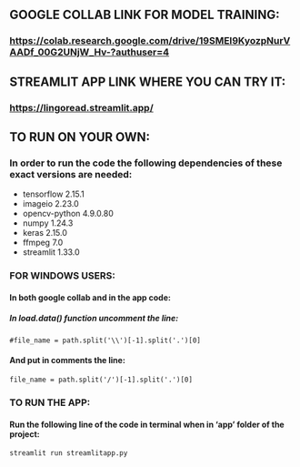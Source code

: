 ## GOOGLE COLLAB LINK FOR MODEL TRAINING: 
### https://colab.research.google.com/drive/19SMEI9KyozpNurVAADf_00G2UNjW_Hv-?authuser=4

## STREAMLIT APP LINK WHERE YOU CAN TRY IT:
### https://lingoread.streamlit.app/

## TO RUN ON YOUR OWN:
### In order to run the code the following dependencies of these exact versions are needed:

* tensorflow                    2.15.1
* imageio                       2.23.0
* opencv-python                 4.9.0.80
* numpy                         1.24.3
* keras                         2.15.0
* ffmpeg			                  7.0
* streamlit                     1.33.0

### FOR WINDOWS USERS:

#### In both google collab and in the app code:

##### In load.data() function uncomment the line:
`#file_name = path.split('\\')[-1].split('.')[0]`
#### And put in comments the line:
`file_name = path.split('/')[-1].split('.')[0]`

### TO RUN THE APP:

#### Run the following line of the code in terminal when in ‘app’ folder of the project:
`streamlit run streamlitapp.py`
